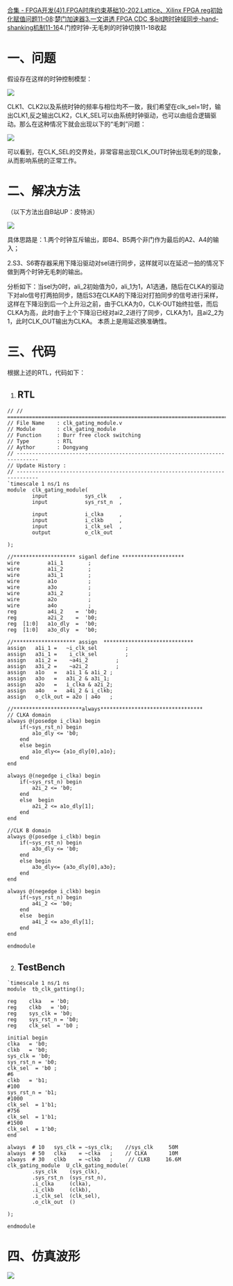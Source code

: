 [合集 \- FPGA开发(4\)](https://github.com)[1\.FPGA时序约束基础10\-20](https://github.com/dy-stairmed/p/18487546)[2\.Lattice、Xilinx FPGA reg初始化赋值问题11\-08](https://github.com/dy-stairmed/p/18535369):[楚门加速器](https://chuanggeye.com)[3\.一文讲透 FPGA CDC 多bit跨时钟域同步\-hand\-shanking机制11\-16](https://github.com/dy-stairmed/p/18549428)4\.门控时钟\-无毛刺的时钟切换11\-18收起
# 一、问题


假设存在这样的时钟控制模型：


![](https://ex5xn5y3x9.feishu.cn/space/api/box/stream/download/asynccode/?code=ZjM5YjE0ZjNjMzI1ZjJiYTgzMDRmMmU2ZjM0ZGZhMmRfVUVhUzRVWktkTDE1dUs4dDRUNHdhSkdScXNMTFBOMTdfVG9rZW46VFdOTWI5UHNMb0VYcnZ4ZlRiQWNCYnJCbnpjXzE3MzE5MDgwNjY6MTczMTkxMTY2Nl9WNA)


CLK1、CLK2以及系统时钟的频率与相位均不一致，我们希望在clk\_sel\=1时，输出CLK1,反之输出CLK2，CLK\_SEL可以由系统时钟驱动，也可以由组合逻辑驱动。那么在这种情况下就会出现以下的“毛刺”问题：


![](https://ex5xn5y3x9.feishu.cn/space/api/box/stream/download/asynccode/?code=YWE4MDIyNmFmNTlhN2U2NTY4NTU4NTRmMzk0ODk0YTFfc0FiRWFtNHVKWjRWRFpkanNHUGtXZUlNc2l3eEMwTVRfVG9rZW46WEdmaWJ3Uzc1b0hFQmh4T1ZPQWNIMlJZbnRoXzE3MzE5MDgwNjY6MTczMTkxMTY2Nl9WNA)


可以看到，在CLK\_SEL的交界处，非常容易出现CLK\_OUT时钟出现毛刺的现象，从而影响系统的正常工作。


# 二、解决方法


（以下方法出自B站UP：皮特派）


![](https://ex5xn5y3x9.feishu.cn/space/api/box/stream/download/asynccode/?code=Mjk5YzVkZmZhN2Y1YmUwZGRkNzJlZjg2ZTUwMjRjMzRfYnZNMzUzRnZkbWNta0pMVVMzVElUQ0dtYmU1UW9iN2RfVG9rZW46UXBxVGJMekVzbzJHTVN4THhOT2NnZW5CbmFiXzE3MzE5MDgwNjY6MTczMTkxMTY2Nl9WNA)


具体思路是：1\.两个时钟互斥输出，即B4、B5两个非门作为最后的A2、A4的输入；


2\.S3、S6寄存器采用下降沿驱动对sel进行同步，这样就可以在延迟一拍的情况下做到两个时钟无毛刺的输出。


分析如下：当sel为0时，ali\_2初始值为0，ali\_1为1，A1选通，随后在CLKA的驱动下对alo信号打两拍同步，随后S3在CLKA的下降沿对打拍同步的信号进行采样，这样在下降沿到后一个上升沿之前，由于CLKA为0，CLK\-OUT始终拉低，而后CLKA为高，此时由于上个下降沿已经对ai2\_2进行了同步，CLKA为1，且ai2\_2为1，此时CLK\_OUT输出为CLKA。
本质上是用延迟换准确性。


# 三、代码


根据上述的RTL，代码如下：


1. ## RTL



```
// // =============================================================================
// File Name    : clk_gating_module.v
// Module       : clk_gating_module
// Function     : Burr free clock switching
// Type         : RTL
// Aythor       : Dongyang
// -----------------------------------------------------------------------------
// Update History :
// -----------------------------------------------------------------------------
`timescale 1 ns/1 ns
module  clk_gating_module(
        input            sys_clk    ,
        input            sys_rst_n  ,
  
        input            i_clka     ,
        input            i_clkb     ,
        input            i_clk_sel  ,
        output           o_clk_out  

);

//******************** siganl define ********************
wire         a1i_1        ;
wire         a1i_2        ;
wire         a3i_1        ;
wire         a1o          ;
wire         a3o          ;
wire         a3i_2        ;
wire         a2o          ;
wire         a4o          ;
reg          a4i_2    =  'b0;
reg          a2i_2    =  'b0;
reg  [1:0]   a1o_dly  =  'b0;
reg  [1:0]   a3o_dly  =  'b0;  

//******************** assign  *****************************
assign   a1i_1 =   ~i_clk_sel         ;
assign   a3i_1 =    i_clk_sel         ;
assign   a1i_2 =    ~a4i_2         ;
assign   a3i_2 =    ~a2i_2         ;
assign   a1o   =   a1i_1 & a1i_2 ;
assign   a3o   =   a3i_2 & a3i_1;
assign   a2o   =   i_clka & a2i_2;
assign   a4o   =   a4i_2 & i_clkb;
assign   o_clk_out = a2o | a4o   ;

//**********************always*********************************
// CLKA domain
always @(posedge i_clka) begin
    if(~sys_rst_n) begin
        a1o_dly <= 'b0;
    end
    else begin
        a1o_dly<= {a1o_dly[0],a1o};
    end
end

always @(negedge i_clka) begin
    if(~sys_rst_n) begin
        a2i_2 <= 'b0;
    end
    else  begin
        a2i_2 <= a1o_dly[1];
    end
end

//CLK B domain
always @(posedge i_clkb) begin
    if(~sys_rst_n) begin
        a3o_dly <= 'b0;
    end
    else begin
        a3o_dly<= {a3o_dly[0],a3o};
    end
end

always @(negedge i_clkb) begin
    if(~sys_rst_n) begin
        a4i_2 <= 'b0;
    end
    else  begin
        a4i_2 <= a3o_dly[1];
    end
end

endmodule

```

2. ## TestBench



```
`timescale 1 ns/1 ns
module  tb_clk_gatting();

reg    clka   = 'b0;
reg    clkb   = 'b0;
reg    sys_clk = 'b0;
reg    sys_rst_n = 'b0;
reg    clk_sel  = 'b0 ;

initial begin
clka   = 'b0;
clkb   = 'b0;
sys_clk = 'b0;
sys_rst_n = 'b0;
clk_sel  = 'b0 ;
#6
clkb   = 'b1;
#100
sys_rst_n = 'b1;
#1000
clk_sel  = 1'b1;
#756
clk_sel  = 1'b1;
#1500
clk_sel  = 1'b0;
end

always  # 10   sys_clk = ~sys_clk;    //sys_clk     50M
always  # 50   clka    = ~clka   ;    // CLKA       10M
always  # 30   clkb    = ~clkb   ;     // CLKB     16.6M
clk_gating_module  U_clk_gating_module(
        .sys_clk    (sys_clk),
        .sys_rst_n  (sys_rst_n),
        .i_clka     (clka),
        .i_clkb     (clkb), 
        .i_clk_sel  (clk_sel), 
        .o_clk_out  ()

);

endmodule

```

# 四、仿真波形


![](https://ex5xn5y3x9.feishu.cn/space/api/box/stream/download/asynccode/?code=NThlZjM0ZWZiMjFlZDk3Yjk4MmU4MTRmYWZhODgxNzdfYUphcFIyYWxucWtZWU4ycU1WamlTN0hNTUV6STBISTFfVG9rZW46S20wQ2JsWktKb3FFS054TmNLSmNyZkpBbkloXzE3MzE5MDgwNjY6MTczMTkxMTY2Nl9WNA)


